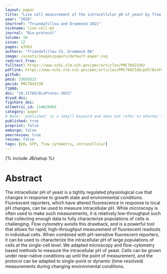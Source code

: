 ```yaml
---
layout: paper
title: "Live cell measurement of the intracellular pH of yeast by flow cytometry using a genetically-encoded fluorescent reporter"
year: "2020"
shortref: "Triandafillou and Drummond 2021"
nickname: live-cell-ph
journal: "Bio-protocol"
volume: 10
issue: 12
pages: e3563
authors: "Triandafillou CG, Drummond DA"
image: /assets/images/papers/default-paper.svg
redirect_from: 
fulltext: https://www.ncbi.nlm.nih.gov/pmc/articles/PMC7842330/
pdflink: https://www.ncbi.nlm.nih.gov/pmc/articles/PMC7842330/pdf/BioProtoc-10-12-3653.pdf
github: 
pmid: 33659323
pmcid: PMC7842330
f1000: 
doi: "10.21769/BioProtoc.3653"
dryad_doi:
figshare_doi: 
altmetric_id: 114629483
category: paper
# Note: 'published' is a Jekyll keyword and does not refer to whether the paper is published, but rather to whether this Markdown should be part of the rendered site.
published: true
preprint: false
embargo: false	
peerreview: true
review: false
tags: [pH, GFP, flow cytometry, intracellular]
---
```

{% include JB/setup %}

# Abstract 

The intracellular pH of yeast is a tightly regulated physiological cue that changes in response to growth state and environmental conditions. Fluorescent reporters, which have altered fluorescence in response to local pH changes, can be used to measure intracellular pH. While microscopy is often used to make such measurements, it is relatively low-throughput such that collecting enough data to fully characterize populations of cells is challenging. Flow cytometry avoids this drawback, and is a powerful tool that allows for rapid, high-throughput measurement of fluorescent readouts in individual cells. When combined with pH-sensitive fluorescent reporters, it can be used to characterize the intracellular pH of large populations of cells at the single-cell level. We adapted microscopy and flow-cytometry based methods to measure the intracellular pH of yeast. Cells can be grown under near-native conditions up until the point of measurement, and the protocol can be adapted to single-point or dynamic (time-resolved) measurements during changing environmental conditions.